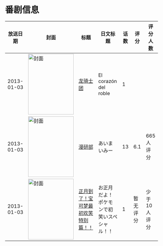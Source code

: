 # 番剧信息

|放送日期|封面|标题|日文标题|话数|评分|评分人数|
|---|---|---|---|---|---|---|
|2013-01-03|<img src="https://lain.bgm.tv/pic/cover/c/7b/fa/266278_3wQ46.jpg" alt="封面" style="width:150px;height:200px;object-fit:cover;">|[龙骑士团](https://bangumi.tv/subject/266278)|El corazón del roble|1|||
|2013-01-03|<img src="https://lain.bgm.tv/pic/cover/c/c8/99/53890_z8X94.jpg" alt="封面" style="width:150px;height:200px;object-fit:cover;">|[漫研部](https://bangumi.tv/subject/53890)|あいまいみー|13|6.1|665人评分|
|2013-01-03|<img src="https://lain.bgm.tv/pic/cover/c/50/71/301319_QzleA.jpg" alt="封面" style="width:150px;height:200px;object-fit:cover;">|[正月到了！宝可梦最初欢笑特别篇！！](https://bangumi.tv/subject/301319)|お正月だよ！ポケモンで初笑いスペシャル！！|1|暂无评分|少于10人评分|
